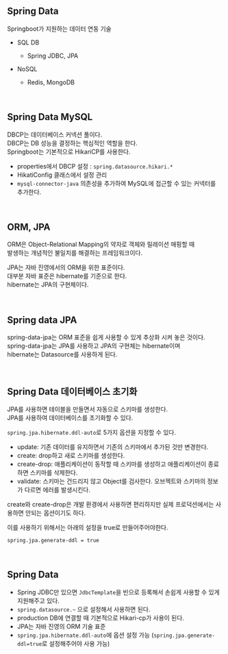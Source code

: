 ## Spring Data 
Springboot가 지원하는 데이터 연동 기술   


* SQL DB 
    - Spring JDBC, JPA
    

* NoSQL
    - Redis, MongoDB 

  

<br />

## Spring Data MySQL      
DBCP는 데이터베이스 커넥션 풀이다.         
DBCP는 DB 성능을 결정하는 핵심적인 역할을 한다.            
Springboot는 기본적으로 HikariCP를 사용한다.       

* properties에서 DBCP 설정 : `spring.datasource.hikari.*`       
* HikatiConfig 클래스에서 설정 관리       
* `mysql-connector-java` 의존성을 추가하여 MySQL에 접근할 수 있는 커넥터를 추가한다.    

<br />

## ORM, JPA   
ORM은 Object-Relational Mapping의 약자로 객체와 릴레이션 매핑할 때     
발생하는 개념적인 불일치를 해결하는 프레임워크이다.     

JPA는 자바 진영에서의 ORM을 위한 표준이다.   
대부분 자바 표준은 hibernate를 기준으로 한다.    
hibernate는 JPA의 구현체이다.   

<br />

## Spring data JPA   
spring-data-jpa는 ORM 표준을 쉽게 사용할 수 있게 추상화 시켜 놓은 것이다.   
spring-data-jpa는 JPA를 사용하고 JPA의 구현체는 hibernate이며   
hibernate는 Datasource를 사용하게 된다.  


<br />

## Spring Data 데이터베이스 초기화
JPA를 사용하면 테이블을 만들면서 자동으로 스키마를 생성한다.    
JPA를 사용하여 데이터베이스를 초기화할 수 있다.   

`spring.jpa.hibernate.ddl-auto`로 5가지 옵션을 지정할 수 있다. 

* update: 기존 데이터를 유지하면서 기존의 스키마에서 추가된 것만 변경한다.
* create: drop하고 새로 스키마를 생성한다.
* create-drop: 애플리케이션이 동작할 때 스키마를 생성하고 애플리케이션이 종료하면 스키마를 삭제한다.
* validate:  스키마는 건드리지 않고 Object를 검사한다. 오브젝트와 스키마의 정보가 다르면 에러를 발생시킨다.



create와 create-drop은 개발 환경에서 사용하면 편리하지만 실제 프로덕션에서는 사용하면 안되는 옵션이기도 하다.

이를 사용하기 위해서는 아래의 설정을 true로 만들어주어야한다.

```
spring.jpa.generate-ddl = true
```

<br />


## Spring Data 
* Spring JDBC만 있으면 `JdbcTemplate`을 빈으로 등록해서 손쉽게 사용할 수 있게 지원해주고 있다.    
* `spring.datasource.~` 으로 설정해서 사용하면 된다.   
* production DB에 연결할 때 기본적으로 Hikari-cp가 사용이 된다.   
* JPA는 자바 진영의 ORM 기술 표준   
* `spring.jpa.hibernate.ddl-auto`에 옵션 설정 가능 (`spring.jpa.generate-ddl=true`로 설정해주어야 사용 가능)

<br />
